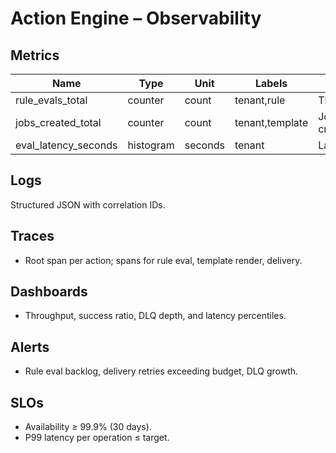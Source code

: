 # Action Engine – Observability

## Metrics
| Name | Type | Unit | Labels | Purpose |
|------|------|------|--------|---------|
| rule_evals_total | counter | count | tenant,rule | Throughput |
| jobs_created_total | counter | count | tenant,template | Job creation |
| eval_latency_seconds | histogram | seconds | tenant | Latency |

## Logs
Structured JSON with correlation IDs.

## Traces
- Root span per action; spans for rule eval, template render, delivery.

## Dashboards
- Throughput, success ratio, DLQ depth, and latency percentiles.

## Alerts
- Rule eval backlog, delivery retries exceeding budget, DLQ growth.

## SLOs
- Availability ≥ 99.9% (30 days).
- P99 latency per operation ≤ target.
